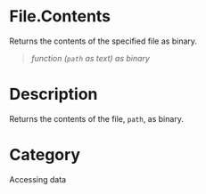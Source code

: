 ﻿# File.Contents
Returns the contents of the specified file as binary.
> _function (<code>path</code> as text) as binary_
# Description 
Returns the contents of the file, <code>path</code>, as binary.

# Category 
Accessing data

